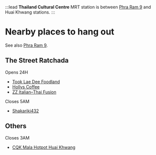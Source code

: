 :::lead
**Thailand Cultural Centre** MRT station is between [Phra Ram 9](/wiki/PhraRam9) and Huai Khwang stations.
:::

# Nearby places to hang out

See also [Phra Ram 9](/wiki/PhraRam9).

## The Street Ratchada

Opens 24H

- [Took Lae Dee Foodland](https://bingsu.js.org/#2018-08-17-typescript-1)
- [Hollys Coffee](https://bingsu.js.org/#2022-07-03-shit6)
- [ZZ Italian–​Thai Fusion](https://bingsu.js.org/#2018-06-01-tencent-10)

Closes 5AM

- [Shakariki432](https://bingsu.js.org/#2022-11-09-bkkjs17)

## Others

Closes 3AM

- [CQK Mala Hotpot Huai Khwang](https://bingsu.js.org/#2023-03-12-bangkok-open-hack-day)